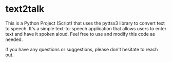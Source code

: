 # text2talk

This is a Python Project (Script) that uses the pyttsx3 library to convert text to speech. It's a simple text-to-speech application that allows users to enter text and have it spoken aloud. Feel free to use and modify this code as needed. 

If you have any questions or suggestions, please don't hesitate to reach out.
